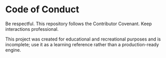Code of Conduct
===============

Be respectful. This repository follows the Contributor Covenant. Keep interactions professional.

This project was created for educational and recreational purposes and is incomplete; use it as a learning reference rather than a production-ready engine.

